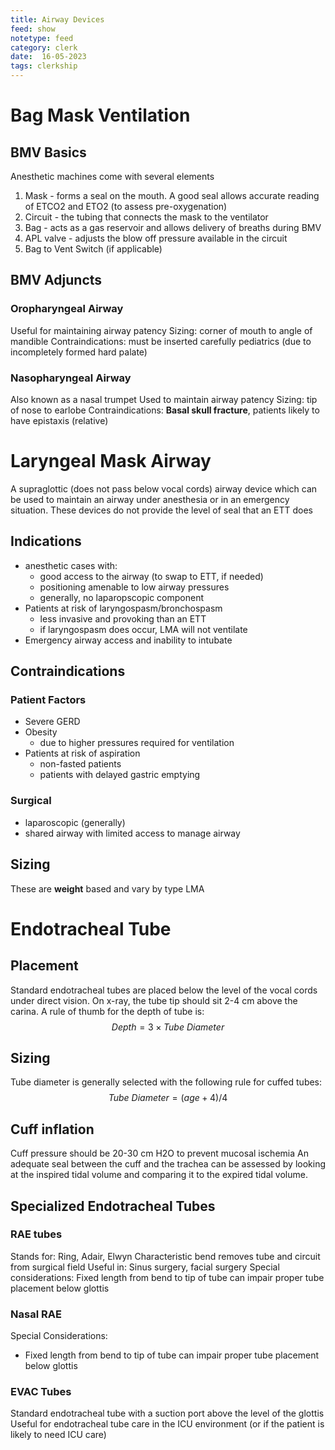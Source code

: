 ```yaml
---
title: Airway Devices
feed: show
notetype: feed
category: clerk
date:  16-05-2023
tags: clerkship 
---
```


# Bag Mask Ventilation
## BMV Basics
Anesthetic machines come with several elements
1. Mask - forms a seal on the mouth. A good seal allows accurate reading of ETCO2 and ETO2 (to assess pre-oxygenation)
2. Circuit - the tubing that connects the mask to the ventilator
3. Bag - acts as a gas reservoir and allows delivery of breaths during BMV
4. APL valve - adjusts the blow off pressure available in the circuit
5. Bag to Vent Switch (if applicable)


## BMV Adjuncts
### Oropharyngeal Airway
Useful for maintaining airway patency
Sizing: corner of mouth to angle of mandible
Contraindications: must be inserted carefully pediatrics (due to incompletely formed hard palate)
### Nasopharyngeal Airway
Also known as a nasal trumpet
Used to maintain airway patency
Sizing: tip of nose to earlobe
Contraindications: **Basal skull fracture**, patients likely to have epistaxis (relative)

# Laryngeal Mask Airway
A supraglottic (does not pass below vocal cords) airway device which can be used to maintain an airway under anesthesia or in an emergency situation. These devices do not provide the level of seal that an ETT does

## Indications
- anesthetic cases with: 
	- good access to the airway (to swap to ETT, if needed) 
	- positioning amenable to low airway pressures
	- generally, no laparopscopic component
- Patients at risk of laryngospasm/bronchospasm
	- less invasive and provoking than an ETT
	- if laryngospasm does occur, LMA will not ventilate
- Emergency airway access and inability to intubate
## Contraindications
### Patient Factors
- Severe GERD
- Obesity
	- due to higher pressures required for ventilation
- Patients at risk of aspiration
	- non-fasted patients
	- patients with delayed gastric emptying
### Surgical
- laparoscopic (generally)
- shared airway with limited access to manage airway
## Sizing
These are **weight** based and vary by type LMA

# Endotracheal Tube
## Placement
Standard endotracheal tubes are placed below the level of the vocal cords under direct vision.
On x-ray, the tube tip should sit 2-4 cm above the carina.
A rule of thumb for the depth of tube is:
$$Depth = 3\times Tube~Diameter$$

## Sizing
Tube diameter is generally selected with the following rule for cuffed tubes:
$$Tube~Diameter = (age + 4)/4$$

## Cuff inflation
Cuff pressure should be 20-30 cm H2O to prevent mucosal ischemia
An adequate seal between the cuff and the trachea can be assessed by looking at the inspired tidal volume and comparing it to the expired tidal volume. 

## Specialized Endotracheal Tubes

### RAE tubes
Stands for: Ring, Adair, Elwyn
Characteristic bend removes tube and circuit from surgical field
Useful in: Sinus surgery, facial surgery
Special considerations: Fixed length from bend to tip of tube can impair proper tube placement below glottis

### Nasal RAE
Special Considerations:  
- Fixed length from bend to tip of tube can impair proper tube placement below glottis
### EVAC Tubes
Standard endotracheal tube with a suction port above the level of the glottis
Useful for endotracheal tube care in the ICU environment (or if the patient is likely to need ICU care)

[^1]:
[^2]:
[^3]:
[^4]: